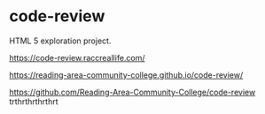 # code-review
HTML 5 exploration project.

https://code-review.raccreallife.com/

https://reading-area-community-college.github.io/code-review/

https://github.com/Reading-Area-Community-College/code-review
trthrthrthrthrt
